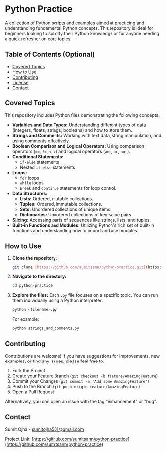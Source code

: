 # Python Practice

A collection of Python scripts and examples aimed at practicing and understanding fundamental Python concepts. This repository is ideal for beginners looking to solidify their Python knowledge or for anyone needing a quick refresher on core topics.

## Table of Contents (Optional)

* [Covered Topics](#covered-topics)
* [How to Use](#how-to-use)
* [Contributing](#contributing)
* [License](#license)
* [Contact](#contact)

## Covered Topics

This repository includes Python files demonstrating the following concepts:

* **Variables and Data Types:** Understanding different types of data (integers, floats, strings, booleans) and how to store them.
* **Strings and Comments:** Working with text data, string manipulation, and using comments effectively.
* **Boolean Comparison and Logical Operators:** Using comparison operators (`==`, `!=`, `<`, `>`) and logical operators (`and`, `or`, `not`).
* **Conditional Statements:**
    * `if-else` statements
    * Nested `if-else` statements
* **Loops:**
    * `for` loops
    * `while` loops
    * `break` and `continue` statements for loop control.
* **Data Structures:**
    * **Lists:** Ordered, mutable collections.
    * **Tuples:** Ordered, immutable collections.
    * **Sets:** Unordered collections of unique items.
    * **Dictionaries:** Unordered collections of key-value pairs.
* **Slicing:** Accessing parts of sequences like strings, lists, and tuples.
* **Built-in Functions and Modules:** Utilizing Python's rich set of built-in functions and understanding how to import and use modules.

## How to Use

1.  **Clone the repository:**
    ```bash
    git clone [https://github.com/sumitsann/python-practice.git](https://github.com/sumitsann/python-practice.git)
    ```
2.  **Navigate to the directory:**
    ```bash
    cd python-practice
    ```
3.  **Explore the files:** Each `.py` file focuses on a specific topic. You can run them individually using a Python interpreter:
    ```bash
    python <filename>.py
    ```
    For example:
    ```bash
    python strings_and_comments.py
    ```

## Contributing

Contributions are welcome! If you have suggestions for improvements, new examples, or find any issues, please feel free to:

1.  Fork the Project
2.  Create your Feature Branch (`git checkout -b feature/AmazingFeature`)
3.  Commit your Changes (`git commit -m 'Add some AmazingFeature'`)
4.  Push to the Branch (`git push origin feature/AmazingFeature`)
5.  Open a Pull Request

Alternatively, you can open an issue with the tag "enhancement" or "bug".




## Contact

Sumit Ojha - sumitojha501@gmail.com

Project Link: [https://github.com/sumitsann/python-practice](https://github.com/sumitsann/python-practice)